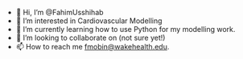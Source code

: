 - 👋 Hi, I’m @FahimUsshihab
- 👀 I’m interested in Cardiovascular Modelling
- 🌱 I’m currently learning how to use Python for my modelling work.
- 💞️ I’m looking to collaborate on (not sure yet!)
- 📫 How to reach me fmobin@wakehealth.edu.

<!---
FahimUsshihab/FahimUsshihab is a ✨ special ✨ repository because its `README.md` (this file) appears on your GitHub profile.
You can click the Preview link to take a look at your changes.
--->
